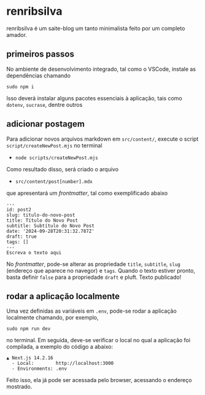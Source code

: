 # renribsilva

renribsilva é um saite-blog um tanto minimalista feito por um completo amador.

## primeiros passos

No ambiente de desenvolvimento integrado, tal como o VSCode, instale as dependências chamando

```
sudo npm i
```

Isso deverá instalar alguns pacotes essenciais à aplicação, tais como `dotenv`, `sucrase`, dentre outros

## adicionar postagem

Para adicionar novos arquivos markdown em `src/content/`, execute o script 
`script/createNewPost.mjs` no terminal

* `node scripts/createNewPost.mjs` 

Como resultado disso, será criado o arquivo

* `src/content/post[number].mdx`

que apresentará um _frontmatter_, tal como exemplificado abaixo

```
---
id: post2
slug: titulo-do-novo-post
title: Título do Novo Post
subtitle: Subtítulo do Novo Post
date: '2024-09-28T20:31:32.787Z'
draft: true
tags: []
---
Escreva o texto aqui
```

No _frontmatter_, pode-se alterar as propriedade `title`, `subtitle`, `slug` (endereço que aparece no navegor) e `tags`. Quando o texto estiver pronto, basta definir `false` para a propriedade `draft` e pluft. Texto publicado!

## rodar a aplicação localmente

Uma vez definidas as variáveis em `.env`, pode-se rodar a aplicação localmente chamando, por 
exemplo, 

```
sudo npm run dev
```

no terminal. Em seguida, deve-se verificar o local no qual a aplicação foi compilada, a exemplo do código a abaixo:

```
▲ Next.js 14.2.16
  - Local:        http://localhost:3000
  - Environments: .env
```

Feito isso, ela já pode ser acessada pelo browser, acessando o endereço mostrado.



    
